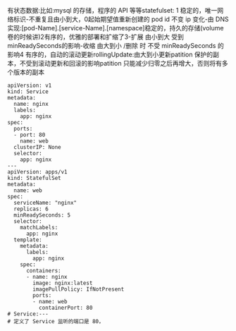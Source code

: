 有状态数据:比如:mysql 的存储，程序的 API 等等statefulset:
1 稳定的，唯一网络标识-不重复且由小到大，0起始期望值重新创建的 pod id 不变 ip 变化-由 DNS 实现:[pod-Name].[service-Name].[namespace]稳定的，持久的存储(volume 卷的时候讲)2有序的，优雅的部署和扩缩了3-扩展 由小到大 受到 minReadySeconds的影响-收缩 由大到小 /删除 时 不受 minReadySeconds 的影响4 有序的，自动的滚动更新rollingUpdate:由大到小更新patition 保护的副本，不受到滚动更新和回滚的影响patition 只能减少归零之后再增大，否则将有多个版本的副本

```shell
apiVersion: v1
kind: Service
metadata:
  name: nginx
  labels:
    app: nginx
spec:
  ports:
  - port: 80
    name: web
  clusterIP: None
  selector:
    app: nginx
---
apiVersion: apps/v1
kind: StatefulSet
metadata:
  name: web
spec:
  serviceName: "nginx"
  replicas: 6
  minReadySeconds: 5
  selector:
    matchLabels:
      app: nginx
  template:
    metadata:
      labels:
        app: nginx
    spec:
      containers:
      - name: nginx
        image: nginx:latest
        imagePullPolicy: IfNotPresent
        ports:
        - name: web
          containerPort: 80
# Service:---
# 定义了 Service 监听的端口是 80，
```